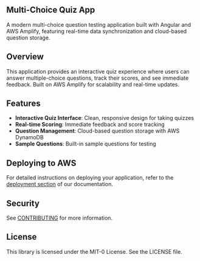 ## Multi-Choice Quiz App

A modern multi-choice question testing application built with Angular and AWS Amplify, featuring real-time data synchronization and cloud-based question storage.

## Overview

This application provides an interactive quiz experience where users can answer multiple-choice questions, track their scores, and see immediate feedback. Built on AWS Amplify for scalability and real-time updates.

## Features

- **Interactive Quiz Interface**: Clean, responsive design for taking quizzes
- **Real-time Scoring**: Immediate feedback and score tracking
- **Question Management**: Cloud-based question storage with AWS DynamoDB
- **Sample Questions**: Built-in sample questions for testing

## Deploying to AWS

For detailed instructions on deploying your application, refer to the [deployment section](https://docs.amplify.aws/angular/start/quickstart/#deploy-a-fullstack-app-to-aws) of our documentation.

## Security

See [CONTRIBUTING](CONTRIBUTING.md#security-issue-notifications) for more information.

## License

This library is licensed under the MIT-0 License. See the LICENSE file.